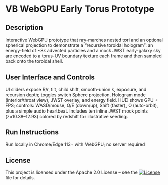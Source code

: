 # VB WebGPU Early Torus Prototype

<h2>Description</h2>
<p>Interactive WebGPU prototype that ray-marches nested tori and an optional spherical projection to demonstrate a “recursive toroidal hologram”: an energy-field of ~8k advected particles and a mock JWST early-galaxy sky are encoded to a torus-UV boundary texture each frame and then sampled back onto the toroidal shell.</p>

<h2>User Interface and Controls</h2>
<p>UI sliders expose R/r, tilt, child shift, smooth-union k, exposure, and recursion depth; toggles switch Sphere projection, Hologram mode (interior/throat view), JWST overlay, and energy field. HUD shows GPU + FPS; controls: WASD/mouse, Q/E (down/up), Shift (faster), O (auto-orbit), plus a simple audio heartbeat. Includes ten inline JWST mock points (z≈10.38–12.93) colored by redshift for illustrative seeding.</p> 

<h2>Run Instructions</h2>
<p>Run locally in Chrome/Edge 113+ with WebGPU; no server required</p>

## License
This project is licensed under the Apache 2.0 License – see the [![License](https://img.shields.io/badge/License-Apache_2.0-blue.svg)](LICENSE) file for details.
